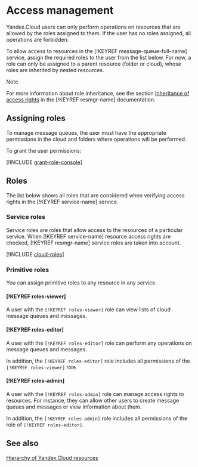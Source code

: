 # Access management

Yandex.Cloud users can only perform operations on resources that are allowed by the roles assigned to them. If the user has no roles assigned, all operations are forbidden.

To allow access to resources in the [!KEYREF message-queue-full-name] service, assign the required roles to the user from the list below. For now, a role can only be assigned to a parent resource (folder or cloud), whose roles are inherited by nested resources.

> [!NOTE]

For more information about role inheritance, see the section [Inheritance of access rights](../../resource-manager/concepts/resources-hierarchy.md#access-rights-inheritance) in the [!KEYREF resmgr-name] documentation.

## Assigning roles

To manage message queues, the user must have the appropriate permissions in the cloud and folders where operations will be performed.

To grant the user permissions:

[!INCLUDE [grant-role-console](../../_includes/grant-role-console.md)]

## Roles

The list below shows all roles that are considered when verifying access rights in the [!KEYREF service-name] service.

### Service roles

Service roles are roles that allow access to the resources of a particular service. When [!KEYREF service-name] resource access rights are checked, [!KEYREF resmgr-name] service roles are taken into account.

[!INCLUDE [cloud-roles](../../_includes/cloud-roles.md)]

### Primitive roles

You can assign primitive roles to any resource in any service.

#### [!KEYREF roles-viewer]

A user with the `[!KEYREF roles-viewer]` role can view lists of cloud message queues and messages.

#### [!KEYREF roles-editor]

A user with the `[!KEYREF roles-editor]` role can perform any operations on message queues and messages.

In addition, the `[!KEYREF roles-editor]` role includes all permissions of the `[!KEYREF roles-viewer]` role.

#### [!KEYREF roles-admin]

A user with the `[!KEYREF roles-admin]` role can manage access rights to resources. For instance, they can allow other users to create message queues and messages or view information about them.

In addition, the `[!KEYREF roles-admin]` role includes all permissions of the role of `[!KEYREF roles-editor]`.

## See also

[Hierarchy of Yandex.Cloud resources](../../resource-manager/concepts/resources-hierarchy.md)

